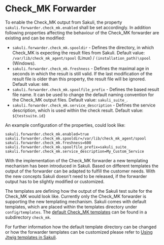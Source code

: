# Check_MK Forwarder
To enable the Check_MK output from Sakuli, the property `sakuli.forwarder.check_mk.enabled` shall be set accordingly.
In addition following properties affecting the behaviour of the Check_MK forwarder are existing and can be modified: 
* `sakuli.forwarder.check_mk.spooldir` - Defines the directory, in which Check_MK is expecting the result files from Sakuli. Default value: `/var/lib/check_mk_agent/spool` (Linux) / `(installation_path)\spool` (Windows).
* `sakuli.forwarder.check_mk.freshness` - Defines the maximal age in seconds in which the result is still valid. If the last modification of the result file is older than this property, the result file will be ignored. Default value: `600`.
* `sakuli.forwarder.check_mk.spoolfile_prefix` - Defines the based result file name. It can be used to change the default naming convention for the Check_MK output files. Default value: `sakuli_suite_`.
* `sakuli.forwarder.check_mk.service_description` - Defines the service description, which is used within the check result. Default value: `${testsuite.id}`

An example configuration of the properties, could look like:

    sakuli.forwarder.check_mk.enabled=true
    sakuli.forwarder.check_mk.spooldir=/var/lib/check_mk_agent/spool
    sakuli.forwarder.check_mk.freshness=600
    sakuli.forwarder.check_mk.spoolfile_prefix=sakuli_suite_
    sakuli.forwarder.check_mk.service_description=My_Custom_Service

With the implementation of the Check_MK forwarder a new templating mechanism has been introduced in Sakuli. Based on different templates the output of the forwarder can be adapted to fulfill the customer needs. With the new concepts Sakuli doesn't need to be released, if the forwarder output has to be slightly modified or customized.
 
The templates are defining how the output of the Sakuli test suite for the Check_MK would look like. Currently only the Check_MK forwarder is supporting the new templating mechanism. Sakuli comes with default templates, which are placed within the templates directory under `config/templates`. The [default Check_MK templates](../src/common/src/main/resources/org/sakuli/common/config/templates/check_mk) can be found in a subdirectory `check_mk`.

For further information how the default template directory can be changed or how the forwarder templates can be customized please refer to [Using Jtwig templates in Sakuli](forwarder-templates.md).
